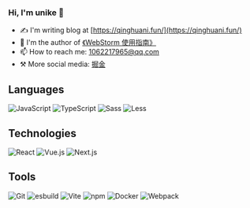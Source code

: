 ### Hi, I'm unike 👋
- ✍️  I'm writing blog at [https://qinghuani.fun/](https://qinghuani.fun/)
- 📖 I'm the author of [《WebStorm 使用指南》](https://qinghuani.fun/webstorm-guide/)
- 📫 How to reach me: 1062217965@qq.com
- ⚒  More social media: [掘金](https://juejin.cn/user/4212984286819384)

## Languages

![JavaScript](https://img.shields.io/badge/JavaScript-F7DF1E?style=flat-square&logo=JavaScript&logoColor=ffffff)
![TypeScript](https://img.shields.io/badge/-TypeScript-337ab7?style=flat-square&logo=typescript&logoColor=ffffff)
![Sass](https://img.shields.io/badge/-Sass-bf4080?style=flat-square&logo=sass&logoColor=white)
![Less](https://img.shields.io/badge/-Less-1d365d?style=flat-square&logo=less&logoColor=white)

## Technologies
![React](https://img.shields.io/badge/-React-333333?style=flat-square&logo=react&logoColor=white)
![Vue.js](https://img.shields.io/badge/-Vue.js-4FC08D?style=flat-square&logo=Vue.js&logoColor=ffffff)
![Next.js](https://img.shields.io/badge/-Next.js-000?style=flat-square&logo=next.js&logoColor=white)

## Tools
![Git](https://img.shields.io/badge/-Git-f05032?style=flat-square&logo=git&logoColor=white)
![esbuild](https://img.shields.io/badge/-esbuild-FFCF00?style=flat-square&logo=esbuild&logoColor=white)
![Vite](https://img.shields.io/badge/-Vite-646cff?style=flat-square&logo=vite&logoColor=white)
![npm](https://img.shields.io/badge/-NPM-CB3837?style=flat-square&logo=npm&logoColor=white)
![Docker](https://img.shields.io/badge/Docker-2496ED?style=flat-square&logo=docker&logoColor=ffffff)
![Webpack](https://img.shields.io/badge/-Webpack-8DD6F9?style=flat-square&logo=webpack&logoColor=ffffff)


